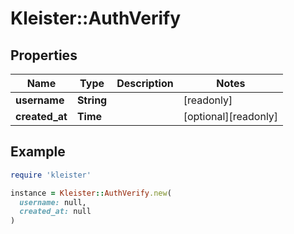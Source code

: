 # Kleister::AuthVerify

## Properties

| Name | Type | Description | Notes |
| ---- | ---- | ----------- | ----- |
| **username** | **String** |  | [readonly] |
| **created_at** | **Time** |  | [optional][readonly] |

## Example

```ruby
require 'kleister'

instance = Kleister::AuthVerify.new(
  username: null,
  created_at: null
)
```

